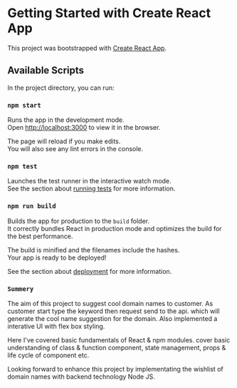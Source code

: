 # Getting Started with Create React App

This project was bootstrapped with [Create React App](https://github.com/facebook/create-react-app).

## Available Scripts

In the project directory, you can run:

### `npm start`

Runs the app in the development mode.\
Open [http://localhost:3000](http://localhost:3000) to view it in the browser.

The page will reload if you make edits.\
You will also see any lint errors in the console.

### `npm test`

Launches the test runner in the interactive watch mode.\
See the section about [running tests](https://facebook.github.io/create-react-app/docs/running-tests) for more information.

### `npm run build`

Builds the app for production to the `build` folder.\
It correctly bundles React in production mode and optimizes the build for the best performance.

The build is minified and the filenames include the hashes.\
Your app is ready to be deployed!

See the section about [deployment](https://facebook.github.io/create-react-app/docs/deployment) for more information.

### `Summery`

The aim of this project to suggest cool domain names to customer.
As customer start type the keyword then request send to the api. which will generate the cool name suggestion for the domain.
Also implemented a interative UI with flex box styling.

Here I've covered basic fundamentals of React & npm modules.
cover basic understanding of class & function component, state management, props & life cycle of component etc.

Looking forward to enhance this project by implementating the wishlist of domain names with backend technology Node JS. 